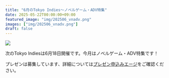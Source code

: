 ```yaml
---
title: "6月のTokyo Indies〜ノベルゲーム・ADV特集"
date: 2025-05-22T00:00:00+09:00
featured_image: "img/202506_vnadv.png"
images: ["img/202506_vnadv.png"]
draft: false
---
```


![](/img/202506_vnadv.png)

次のTokyo Indiesは6月18日開催です。今月はノベルゲーム・ADV特集です！

プレゼンは募集しています、詳細については[プレゼン申込みエージ](/present)をご確認ください。

